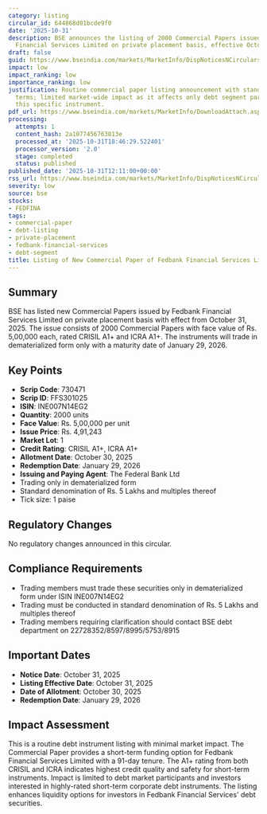 ```yaml
---
category: listing
circular_id: 644868d01bcde9f0
date: '2025-10-31'
description: BSE announces the listing of 2000 Commercial Papers issued by Fedbank
  Financial Services Limited on private placement basis, effective October 31, 2025.
draft: false
guid: https://www.bseindia.com/markets/MarketInfo/DispNoticesNCirculars.aspx?Noticeid={204B41AC-526D-499F-B843-4F7038F76673}&noticeno=20251031-33&dt=10/31/2025&icount=33&totcount=66&flag=0
impact: low
impact_ranking: low
importance_ranking: low
justification: Routine commercial paper listing announcement with standard trading
  terms; limited market-wide impact as it affects only debt segment participants trading
  this specific instrument.
pdf_url: https://www.bseindia.com/markets/MarketInfo/DownloadAttach.aspx?id=20251031-33&attachedId=
processing:
  attempts: 1
  content_hash: 2a1077456763813e
  processed_at: '2025-10-31T18:46:29.522401'
  processor_version: '2.0'
  stage: completed
  status: published
published_date: '2025-10-31T12:11:00+00:00'
rss_url: https://www.bseindia.com/markets/MarketInfo/DispNoticesNCirculars.aspx?Noticeid={204B41AC-526D-499F-B843-4F7038F76673}&noticeno=20251031-33&dt=10/31/2025&icount=33&totcount=66&flag=0
severity: low
source: bse
stocks:
- FEDFINA
tags:
- commercial-paper
- debt-listing
- private-placement
- fedbank-financial-services
- debt-segment
title: Listing of New Commercial Paper of Fedbank Financial Services Limited
---
```


## Summary

BSE has listed new Commercial Papers issued by Fedbank Financial Services Limited on private placement basis with effect from October 31, 2025. The issue consists of 2000 Commercial Papers with face value of Rs. 5,00,000 each, rated CRISIL A1+ and ICRA A1+. The instruments will trade in dematerialized form only with a maturity date of January 29, 2026.

## Key Points

- **Scrip Code**: 730471
- **Scrip ID**: FFS301025
- **ISIN**: INE007N14EG2
- **Quantity**: 2000 units
- **Face Value**: Rs. 5,00,000 per unit
- **Issue Price**: Rs. 4,91,243
- **Market Lot**: 1
- **Credit Rating**: CRISIL A1+, ICRA A1+
- **Allotment Date**: October 30, 2025
- **Redemption Date**: January 29, 2026
- **Issuing and Paying Agent**: The Federal Bank Ltd
- Trading only in dematerialized form
- Standard denomination of Rs. 5 Lakhs and multiples thereof
- Tick size: 1 paise

## Regulatory Changes

No regulatory changes announced in this circular.

## Compliance Requirements

- Trading members must trade these securities only in dematerialized form under ISIN INE007N14EG2
- Trading must be conducted in standard denomination of Rs. 5 Lakhs and multiples thereof
- Trading members requiring clarification should contact BSE debt department on 22728352/8597/8995/5753/8915

## Important Dates

- **Notice Date**: October 31, 2025
- **Listing Effective Date**: October 31, 2025
- **Date of Allotment**: October 30, 2025
- **Redemption Date**: January 29, 2026

## Impact Assessment

This is a routine debt instrument listing with minimal market impact. The Commercial Paper provides a short-term funding option for Fedbank Financial Services Limited with a 91-day tenure. The A1+ rating from both CRISIL and ICRA indicates highest credit quality and safety for short-term instruments. Impact is limited to debt market participants and investors interested in highly-rated short-term corporate debt instruments. The listing enhances liquidity options for investors in Fedbank Financial Services' debt securities.